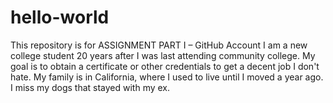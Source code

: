 # hello-world
This repository is for ASSIGNMENT PART I – GitHub Account
I am a new college student 20 years after I was last attending community college. My goal is to obtain a certificate or other credentials to get a decent job I don't hate. My family is in California, where I used to live until I moved a year ago. I miss my dogs that stayed with my ex. 
